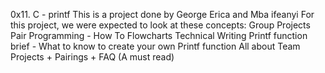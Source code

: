 0x11. C - printf
This is a project done by George Erica and Mba ifeanyi
For this project, we were expected to look at these concepts:
Group Projects
Pair Programming - How To
Flowcharts
Technical Writing
Printf function brief - What to know to create your own Printf function
All about Team Projects + Pairings + FAQ (A must read)

